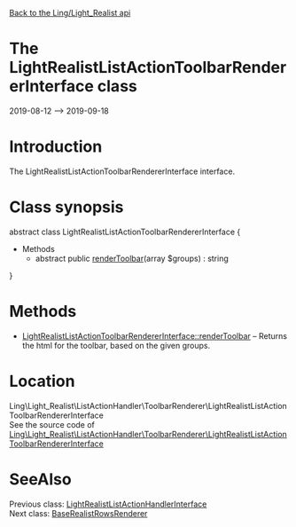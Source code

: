 [Back to the Ling/Light_Realist api](https://github.com/lingtalfi/Light_Realist/blob/master/doc/api/Ling/Light_Realist.md)



The LightRealistListActionToolbarRendererInterface class
================
2019-08-12 --> 2019-09-18






Introduction
============

The LightRealistListActionToolbarRendererInterface interface.



Class synopsis
==============


abstract class <span class="pl-k">LightRealistListActionToolbarRendererInterface</span>  {

- Methods
    - abstract public [renderToolbar](https://github.com/lingtalfi/Light_Realist/blob/master/doc/api/Ling/Light_Realist/ListActionHandler/ToolbarRenderer/LightRealistListActionToolbarRendererInterface/renderToolbar.md)(array $groups) : string

}






Methods
==============

- [LightRealistListActionToolbarRendererInterface::renderToolbar](https://github.com/lingtalfi/Light_Realist/blob/master/doc/api/Ling/Light_Realist/ListActionHandler/ToolbarRenderer/LightRealistListActionToolbarRendererInterface/renderToolbar.md) &ndash; Returns the html for the toolbar, based on the given groups.





Location
=============
Ling\Light_Realist\ListActionHandler\ToolbarRenderer\LightRealistListActionToolbarRendererInterface<br>
See the source code of [Ling\Light_Realist\ListActionHandler\ToolbarRenderer\LightRealistListActionToolbarRendererInterface](https://github.com/lingtalfi/Light_Realist/blob/master/ListActionHandler/ToolbarRenderer/LightRealistListActionToolbarRendererInterface.php)



SeeAlso
==============
Previous class: [LightRealistListActionHandlerInterface](https://github.com/lingtalfi/Light_Realist/blob/master/doc/api/Ling/Light_Realist/ListActionHandler/LightRealistListActionHandlerInterface.md)<br>Next class: [BaseRealistRowsRenderer](https://github.com/lingtalfi/Light_Realist/blob/master/doc/api/Ling/Light_Realist/Rendering/BaseRealistRowsRenderer.md)<br>
